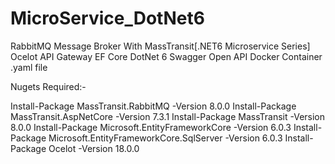 # MicroService_DotNet6

RabbitMQ Message Broker With MassTransit[.NET6 Microservice Series] 
Ocelot API Gateway
EF Core
DotNet 6
Swagger Open API
Docker Container .yaml file



Nugets Required:-

Install-Package MassTransit.RabbitMQ -Version 8.0.0
Install-Package MassTransit.AspNetCore -Version 7.3.1
Install-Package MassTransit -Version 8.0.0
Install-Package Microsoft.EntityFrameworkCore -Version 6.0.3
Install-Package Microsoft.EntityFrameworkCore.SqlServer -Version 6.0.3
Install-Package Ocelot -Version 18.0.0
